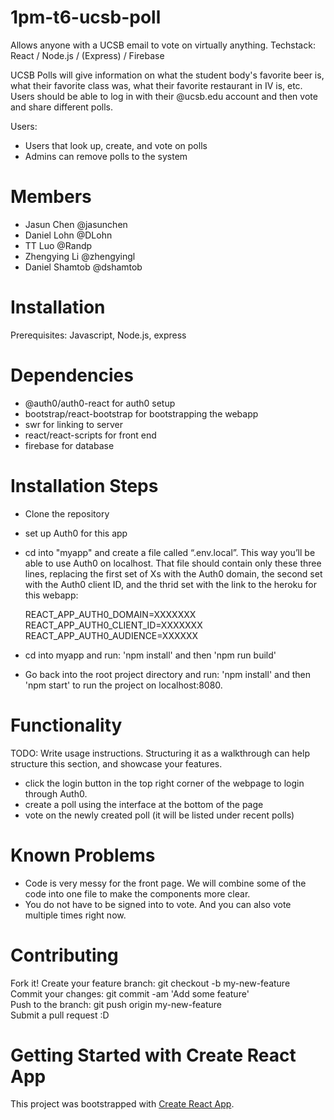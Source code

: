# 1pm-t6-ucsb-poll
Allows anyone with a UCSB email to vote on virtually anything. 
Techstack: React / Node.js / (Express) / Firebase


UCSB Polls will give information on what the student body's favorite beer is, what their favorite class was, what their favorite restaurant in IV is, etc. Users should be able to log in with their @ucsb.edu account and then vote and share different polls. 

Users:
- Users that look up, create, and vote on polls
- Admins can remove polls to the system

# Members
- Jasun Chen @jasunchen
- Daniel Lohn @DLohn
- TT Luo @Randp
- Zhengying Li @zhengyingl
- Daniel Shamtob @dshamtob


# Installation

Prerequisites: Javascript, Node.js, express 

# Dependencies
- @auth0/auth0-react for auth0 setup
- bootstrap/react-bootstrap for bootstrapping the webapp
- swr for linking to server
- react/react-scripts for front end
- firebase for database
   
# Installation Steps
- Clone the repository
- set up Auth0 for this app
- cd into "myapp" and create a file called “.env.local”. This way you’ll be able to use Auth0 on localhost. That file should contain only these three lines, replacing the first set of Xs with the Auth0 domain, the second set with the Auth0 client ID, and the thrid set with the link to the heroku for this webapp:

    REACT_APP_AUTH0_DOMAIN=XXXXXXX  
    REACT_APP_AUTH0_CLIENT_ID=XXXXXXX  
    REACT_APP_AUTH0_AUDIENCE=XXXXXX 


- cd into myapp and run: 'npm install' and then 'npm run build'
- Go back into the root project directory and run: 'npm install' and then 'npm start' to run the project on localhost:8080. 


# Functionality
TODO: Write usage instructions. Structuring it as a walkthrough can help structure this section, and showcase your features.

- click the login button in the top right corner of the webpage to login through Auth0.
- create a poll using the interface at the bottom of the page
- vote on the newly created poll (it will be listed under recent polls) 

# Known Problems
- Code is very messy for the front page. We will combine some of the code into one file to make the components more clear. 
- You do not have to be signed into to vote. And you can also vote multiple times right now. 

# Contributing

Fork it!
Create your feature branch: git checkout -b my-new-feature  
Commit your changes: git commit -am 'Add some feature'  
Push to the branch: git push origin my-new-feature  
Submit a pull request :D

# Getting Started with Create React App

This project was bootstrapped with [Create React App](https://github.com/facebook/create-react-app).

